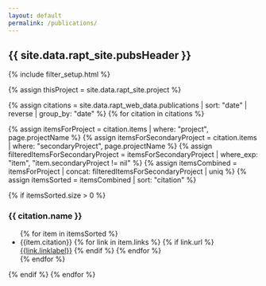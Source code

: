 ```yaml
---
layout: default
permalink: /publications/
---
```


<h2> {{ site.data.rapt_site.pubsHeader }} </h2>

{% include filter_setup.html %}

{% assign thisProject = site.data.rapt_site.project %}

{% assign citations = site.data.rapt_web_data.publications |  sort: "date" | reverse | group_by: "date" %}
{% for citation in citations %}

{% assign itemsForProject = citation.items | where: "project", page.projectName %}
{% assign itemsForSecondaryProject = citation.items | where: "secondaryProject", page.projectName %}
{% assign filteredItemsForSecondaryProject = itemsForSecondaryProject | where_exp: "item", "item.secondaryProject != nil" %}
{% assign itemsCombined = itemsForProject | concat: filteredItemsForSecondaryProject | uniq %}
{% assign itemsSorted = itemsCombined | sort: "citation" %}

{% if itemsSorted.size > 0 %}
<h3>{{ citation.name }}</h3>
  <ul class="pubs">
  {% for item in itemsSorted %}<li class="pub-item" data-type="{{ item.type }}">{{item.citation}}        
    {% for link in item.links %}
      {% if link.url %}<a href="{{link.url}}" target="_blank"><i class="fa-regular fa-file-lines"></i>{{link.linklabel}}</a>
      {% endif %}
    {% endfor %}
    </li>
  {% endfor %}
  </ul>
  {% endif %}
{% endfor %}


